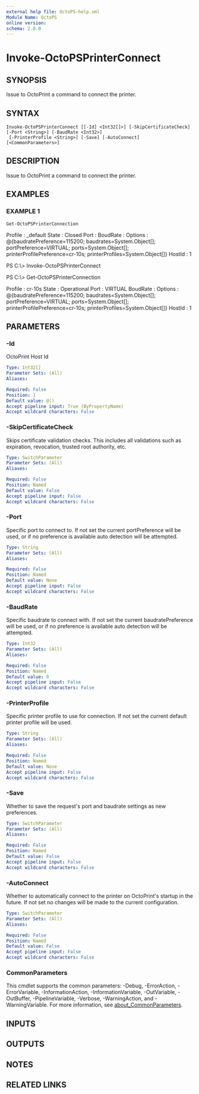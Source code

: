 ```yaml
---
external help file: OctoPS-help.xml
Module Name: OctoPS
online version:
schema: 2.0.0
---
```


# Invoke-OctoPSPrinterConnect

## SYNOPSIS
Issue to OctoPrint a command to connect the printer.

## SYNTAX

```
Invoke-OctoPSPrinterConnect [[-Id] <Int32[]>] [-SkipCertificateCheck] [-Port <String>] [-BaudRate <Int32>]
 [-PrinterProfile <String>] [-Save] [-AutoConnect] [<CommonParameters>]
```

## DESCRIPTION
Issue to OctoPrint a command to connect the printer.

## EXAMPLES

### EXAMPLE 1
```
Get-OctoPSPrinterConnection
```

Profile  : _default
State    : Closed
Port     :
BoudRate :
Options  : @{baudratePreference=115200; baudrates=System.Object\[\]; portPreference=VIRTUAL; ports=System.Object\[\]; printerProfilePreference=cr-10s;
        printerProfiles=System.Object\[\]}
HostId   : 1

PS C:\\\>  Invoke-OctoPSPrinterConnect

PS C:\\\>  Get-OctoPSPrinterConnection

Profile  : cr-10s
State    : Operational
Port     : VIRTUAL
BoudRate :
Options  : @{baudratePreference=115200; baudrates=System.Object\[\]; portPreference=VIRTUAL; ports=System.Object\[\]; printerProfilePreference=cr-10s;
        printerProfiles=System.Object\[\]}
HostId   : 1

## PARAMETERS

### -Id
OctoPrint Host  Id

```yaml
Type: Int32[]
Parameter Sets: (All)
Aliases:

Required: False
Position: 1
Default value: @()
Accept pipeline input: True (ByPropertyName)
Accept wildcard characters: False
```

### -SkipCertificateCheck
Skips certificate validation checks.
This includes all validations such as expiration, revocation, trusted root authority, etc.

```yaml
Type: SwitchParameter
Parameter Sets: (All)
Aliases:

Required: False
Position: Named
Default value: False
Accept pipeline input: False
Accept wildcard characters: False
```

### -Port
Specific port to connect to.
If not set the current portPreference will be used, or if no preference is available auto detection will be attempted.

```yaml
Type: String
Parameter Sets: (All)
Aliases:

Required: False
Position: Named
Default value: None
Accept pipeline input: False
Accept wildcard characters: False
```

### -BaudRate
Specific baudrate to connect with.
If not set the current baudratePreference will be used, or if no preference is available auto detection will be attempted.

```yaml
Type: Int32
Parameter Sets: (All)
Aliases:

Required: False
Position: Named
Default value: 0
Accept pipeline input: False
Accept wildcard characters: False
```

### -PrinterProfile
Specific printer profile to use for connection.
If not set the current default printer profile will be used.

```yaml
Type: String
Parameter Sets: (All)
Aliases:

Required: False
Position: Named
Default value: None
Accept pipeline input: False
Accept wildcard characters: False
```

### -Save
Whether to save the request's port and baudrate settings as new preferences.

```yaml
Type: SwitchParameter
Parameter Sets: (All)
Aliases:

Required: False
Position: Named
Default value: False
Accept pipeline input: False
Accept wildcard characters: False
```

### -AutoConnect
Whether to automatically connect to the printer on OctoPrint's startup in the future.
If not set no changes will be made to the current configuration.

```yaml
Type: SwitchParameter
Parameter Sets: (All)
Aliases:

Required: False
Position: Named
Default value: False
Accept pipeline input: False
Accept wildcard characters: False
```

### CommonParameters
This cmdlet supports the common parameters: -Debug, -ErrorAction, -ErrorVariable, -InformationAction, -InformationVariable, -OutVariable, -OutBuffer, -PipelineVariable, -Verbose, -WarningAction, and -WarningVariable. For more information, see [about_CommonParameters](http://go.microsoft.com/fwlink/?LinkID=113216).

## INPUTS

## OUTPUTS

## NOTES

## RELATED LINKS
